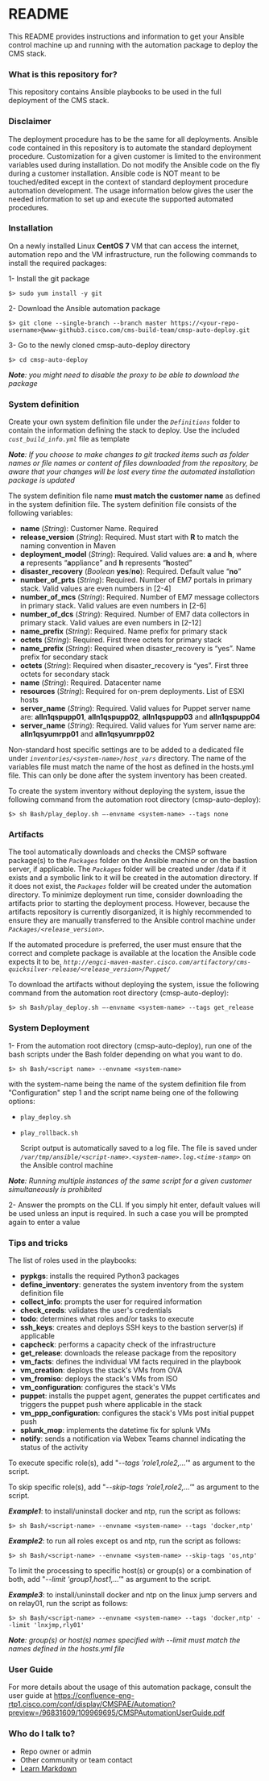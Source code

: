 # README #

This README provides instructions and information to get your Ansible control machine up and running with the automation package to deploy the CMS stack.


### What is this repository for? ###

This repository contains Ansible playbooks to be used in the full deployment of the CMS stack.


### Disclaimer ###

The deployment procedure has to be the same for all deployments. Ansible code contained in this repository is to automate the standard deployment procedure. Customization for a given customer is limited to the environment variables used during installation. Do not modify the Ansible code on the fly during a customer installation. Ansible code is NOT meant to be touched/edited except in the context of standard deployment procedure automation development. The usage information below gives the user the needed information to set up and execute the supported automated procedures.


### Installation ###

On a newly installed Linux **CentOS 7** VM that can access the internet, automation repo and the VM infrastructure, run the following commands to install the required packages:

1- Install the git package

    $> sudo yum install -y git

2- Download the Ansible automation package

    $> git clone --single-branch --branch master https://<your-repo-username>@www-github3.cisco.com/cms-build-team/cmsp-auto-deploy.git

3- Go to the newly cloned cmsp-auto-deploy directory

    $> cd cmsp-auto-deploy

***Note**: you might need to disable the proxy to be able to download the package*


### System definition ###

Create your own system definition file under the _``Definitions``_ folder to contain the information defining the stack to deploy. Use the included _``cust_build_info.yml``_ file as template

***Note**: If you choose to make changes to git tracked items such as folder names or file names or content of files downloaded from the repository, be aware that your changes will be lost every time the automated installation package is updated*

The system definition file name **must match the customer name** as defined in the system definition file. The system definition file consists of the following variables:

  - **name** (_String_): Customer Name. Required
  - **release_version** (_String_): Required. Must start with **R** to match the naming convention in Maven
  - **deployment_model** (_String_): Required. Valid values are: **a** and **h**, where **a** represents “**a**ppliance” and **h** represents “**h**osted”
  - **disaster_recovery** (_Boolean_ **yes**/**no**): Required. Default value “**no**”
  - **number_of_prts** (_String_): Required. Number of EM7 portals in primary stack. Valid values are even numbers in [2-4]
  - **number_of_mcs** (_String_): Required. Number of EM7 message collectors in primary stack. Valid values are even numbers in [2-6]
  - **number_of_dcs** (_String_): Required. Number of EM7 data collectors in primary stack. Valid values are even numbers in [2-12]
  - **name_prefix** (_String_): Required. Name prefix for primary stack
  - **octets** (_String_): Required. First three octets for primary stack
  - **name_prefix** (_String_): Required when disaster_recovery is “yes”. Name prefix for secondary stack
  - **octets** (_String_): Required when disaster_recovery is “yes”. First three octets for secondary stack
  - **name** (_String_): Required. Datacenter name
  - **resources** (_String_): Required for on-prem deployments. List of ESXI hosts
  - **server_name** (_String_): Required. Valid values for Puppet server name are: **alln1qspupp01**, **alln1qspupp02**, **alln1qspupp03** and **alln1qspupp04**
  - **server_name** (_String_): Required. Valid values for Yum server name are: **alln1qsyumrpp01** and **alln1qsyumrpp02**

Non-standard host specific settings are to be added to a dedicated file under _``inventories/<system-name>/host_vars``_ directory. The name of the variables file must match the name of the host as defined in the hosts.yml file. This can only be done after the system inventory has been created.

To create the system inventory without deploying the system, issue the following command from the automation root directory (cmsp-auto-deploy):

    $> sh Bash/play_deploy.sh –-envname <system-name> --tags none


### Artifacts ###

The tool automatically downloads and checks the CMSP software package(s) to the _``Packages``_ folder on the Ansible machine or on the bastion server, if applicable. The _``Packages``_ folder will be created under /data if it exists and a symbolic link to it will be created in the automation directory. If it does not exist, the _``Packages``_ folder will be created under the automation directory. To minimize deployment run time, consider downloading the artifacts prior to starting the deployment process. However, because the artifacts repository is currently disorganized, it is highly recommended to ensure they are manually transferred to the Ansible control machine under _``Packages/<release_version>``_.

If the automated procedure is preferred, the user must ensure that the correct and complete package is available at the location the Ansible code expects it to be, _``http://engci-maven-master.cisco.com/artifactory/cms-quicksilver-release/<release_version>/Puppet/``_

To download the artifacts without deploying the system, issue the following command from the automation root directory (cmsp-auto-deploy):

    $> sh Bash/play_deploy.sh –-envname <system-name> --tags get_release


### System Deployment ###

1- From the automation root directory (cmsp-auto-deploy), run one of the bash scripts under the Bash folder depending on what you want to do. 

    $> sh Bash/<script name> --envname <system-name>

with the system-name being the name of the system definition file from "Configuration" step 1 and the script name being one of the following options:

- ``play_deploy.sh``

- ``play_rollback.sh``

  Script output is automatically saved to a log file. The file is saved under _``/var/tmp/ansible/<script-name>.<system-name>.log.<time-stamp>``_ on the Ansible control machine

***Note**: Running multiple instances of the same script for a given customer simultaneously is prohibited*

2- Answer the prompts on the CLI. If you simply hit enter, default values will be used unless an input is required. In such a case you will be prompted again to enter a value


### Tips and tricks ###

The list of roles used in the playbooks:

  - **pypkgs**: installs the required Python3 packages
  - **define_inventory**: generates the system inventory from the system definition file
  - **collect_info**: prompts the user for required information
  - **check_creds**: validates the user's credentials
  - **todo**: determines what roles and/or tasks to execute
  - **ssh_keys**: creates and deploys SSH keys to the bastion server(s) if applicable
  - **capcheck**: performs a capacity check of the infrastructure
  - **get_release**: downloads the release package from the repository
  - **vm_facts**: defines the individual VM facts required in the playbook
  - **vm_creation**: deploys the stack's VMs from OVA
  - **vm_fromiso**: deploys the stack's VMs from ISO
  - **vm_configuration**: configures the stack's VMs
  - **puppet**: installs the puppet agent, generates the puppet certificates and triggers the puppet push where applicable in the stack
  - **vm_ppp_configuration**: configures the stack's VMs post initial puppet push
  - **splunk_mop**: implements the datetime fix for splunk VMs
  - **notify**: sends a notification via Webex Teams channel indicating the status of the activity

To execute specific role(s), add "_--tags 'role1,role2,...'_" as argument to the script.

To skip specific role(s), add "_--skip-tags 'role1,role2,...'_" as argument to the script.

**_Example1_**: to install/uninstall docker and ntp, run the script as follows:

    $> sh Bash/<script-name> --envname <system-name> --tags 'docker,ntp'

**_Example2_**: to run all roles except os and ntp, run the script as follows:

    $> sh Bash/<script-name> --envname <system-name> --skip-tags 'os,ntp'

To limit the processing to specific host(s) or group(s) or a combination of both, add "_--limit 'group1,host1,...'_" as argument to the script.

**_Example3_**: to install/uninstall docker and ntp on the linux jump servers and on relay01, run the script as follows:

    $> sh Bash/<script-name> --envname <system-name> --tags 'docker,ntp' --limit 'lnxjmp,rly01'

***Note**: group(s) or host(s) names specified with --limit must match the names defined in the hosts.yml file*


### User Guide ###

For more details about the usage of this automation package, consult the user guide at https://confluence-eng-rtp1.cisco.com/conf/display/CMSPAE/Automation?preview=/96831609/109969695/CMSPAutomationUserGuide.pdf


### Who do I talk to? ###

* Repo owner or admin
* Other community or team contact
* [Learn Markdown](https://bitbucket.org/tutorials/markdowndemo)
